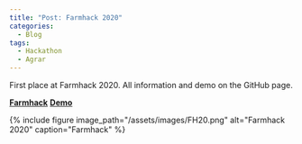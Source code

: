 ```yaml
---
title: "Post: Farmhack 2020"
categories:
  - Blog
tags:
  - Hackathon
  - Agrar
---
```


First place at Farmhack 2020. All information and demo on the GitHub page.


[**Farmhack**](https://farmhack.de/) 
[**Demo**](https://github.com/saftione/location-popup-restaurant)


{% include figure image_path="/assets/images/FH20.png" alt="Farmhack 2020" caption="Farmhack" %}
